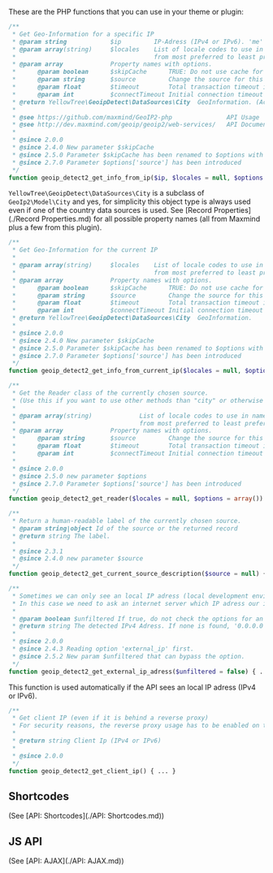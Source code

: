 These are the PHP functions that you can use in your theme or plugin:

```php
/**
 * Get Geo-Information for a specific IP
 * @param string 			$ip 		IP-Adress (IPv4 or IPv6). 'me' is the current IP of the server.
 * @param array(string)		$locales 	List of locale codes to use in name property
 * 										from most preferred to least preferred. (Default: Site language, en)
 * @param array				Property names with options.
 * 		@param boolean 		$skipCache		TRUE: Do not use cache for this request. (Default: FALSE)
 * 		@param string       $source         Change the source for this request only. (Valid values: 'auto', 'manual', 'precision', 'header', 'hostinfo')
 * 		@param float 		$timeout		Total transaction timeout in seconds (Precision+HostIP.info API only) 
 * 		@param int			$connectTimeout Initial connection timeout in seconds (Precision API only)
 * @return YellowTree\GeoipDetect\DataSources\City	GeoInformation. (Actually, this is a subclass of \GeoIp2\Model\City)
 * 
 * @see https://github.com/maxmind/GeoIP2-php				API Usage
 * @see http://dev.maxmind.com/geoip/geoip2/web-services/	API Documentation
 *
 * @since 2.0.0
 * @since 2.4.0 New parameter $skipCache
 * @since 2.5.0 Parameter $skipCache has been renamed to $options with 'skipCache' property
 * @since 2.7.0 Parameter $options['source'] has been introduced
 */
function geoip_detect2_get_info_from_ip($ip, $locales = null, $options = array()) { ... }
```

```YellowTree\GeoipDetect\DataSources\City``` is a subclass of ```GeoIp2\Model\City``` and yes, for simplicity this object type is always used even if one of the country data sources is used. See [Record Properties](./Record Properties.md) for all possible property names (all from Maxmind plus a few from this plugin).

```php
/**
 * Get Geo-Information for the current IP
 *
 * @param array(string)		$locales	List of locale codes to use in name property
 * 										from most preferred to least preferred. (Default: Site language, en)
 * @param array				Property names with options.
 * 		@param boolean 		$skipCache		TRUE: Do not use cache for this request. (Default: FALSE)
 * 		@param string       $source         Change the source for this request only. (Valid values: 'auto', 'manual', 'precision', 'header', 'hostinfo')
 * 		@param float 		$timeout		Total transaction timeout in seconds (Precision+HostIP.info API only) 
 * 		@param int			$connectTimeout Initial connection timeout in seconds (Precision API only)
 * @return YellowTree\GeoipDetect\DataSources\City	GeoInformation.
 *
 * @since 2.0.0
 * @since 2.4.0 New parameter $skipCache
 * @since 2.5.0 Parameter $skipCache has been renamed to $options with 'skipCache' property
 * @since 2.7.0 Parameter $options['source'] has been introduced
 */
function geoip_detect2_get_info_from_current_ip($locales = null, $options = array()) { ... }
```

```php
/**
 * Get the Reader class of the currently chosen source.
 * (Use this if you want to use other methods than "city" or otherwise customize behavior.)
 * 
 * @param array(string)				List of locale codes to use in name property
 * 									from most preferred to least preferred. (Default: Site language, en)
 * @param array				Property names with options.
 * 		@param string       $source         Change the source for this request only. (Valid values: 'auto', 'manual', 'precision', 'header', 'hostinfo')
 * 		@param float 		$timeout		Total transaction timeout in seconds (Precision+HostIP.info API only) 
 * 		@param int			$connectTimeout Initial connection timeout in seconds (Precision API only)
 * 
 * @since 2.0.0
 * @since 2.5.0 new parameter $options
 * @since 2.7.0 Parameter $options['source'] has been introduced
 */
function geoip_detect2_get_reader($locales = null, $options = array()) { ... }
```

```php
/**
 * Return a human-readable label of the currently chosen source.
 * @param string|object Id of the source or the returned record
 * @return string The label.
 * 
 * @since 2.3.1
 * @since 2.4.0 new parameter $source
 */
function geoip_detect2_get_current_source_description($source = null) { ... }
```


```php
/**
 * Sometimes we can only see an local IP adress (local development environment.)
 * In this case we need to ask an internet server which IP adress our internet connection has.
 * 
 * @param boolean $unfiltered If true, do not check the options for an external adress. (Default: false)
 * @return string The detected IPv4 Adress. If none is found, '0.0.0.0' is returned instead.
 * 
 * @since 2.0.0
 * @since 2.4.3 Reading option 'external_ip' first.
 * @since 2.5.2 New param $unfiltered that can bypass the option.
 */
function geoip_detect2_get_external_ip_adress($unfiltered = false) { ... }
```

This function is used automatically if the API sees an local IP adress (IPv4 or IPv6).

```php
/**
 * Get client IP (even if it is behind a reverse proxy)
 * For security reasons, the reverse proxy usage has to be enabled on the settings page.
 * 
 * @return string Client Ip (IPv4 or IPv6)
 * 
 * @since 2.0.0
 */
function geoip_detect2_get_client_ip() { ... }
```

## Shortcodes
(See [API: Shortcodes](./API: Shortcodes.md))

## JS API
(See [API: AJAX](./API: AJAX.md))